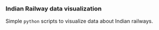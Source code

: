 ### Indian Railway data visualization

Simple `python` scripts to visualize data about Indian railways.